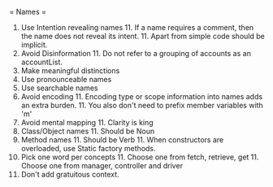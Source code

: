 = Names = 

1. Use Intention revealing names
	11. If a name requires a comment, then the name does not reveal its intent.
	11. Apart from simple code should be implicit.
1. Avoid Disinformation
	11. Do not refer to a grouping of accounts as an accountList.
1. Make meaningful distinctions
1. Use pronounceable names
1. Use searchable names
1. Avoid encoding
	11. Encoding type or scope information into names adds an extra burden.
	11. You also don't need to prefix member variables with 'm'
1. Avoid mental mapping
	11. Clarity is king
1. Class/Object names
	11. Should be Noun
1. Method names
	11. Should be Verb
	11. When constructors are overloaded, use Static factory methods.
1. Pick one word per concepts
	11. Choose one from fetch, retrieve, get
	11. Choose one from manager, controller and driver
1. Don't add gratuitous context.
